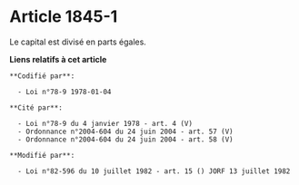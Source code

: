 # Article 1845-1

Le capital est divisé en parts égales.

**Liens relatifs à cet article**

	**Codifié par**:

	  - Loi n°78-9 1978-01-04

	**Cité par**:

	  - Loi n°78-9 du 4 janvier 1978 - art. 4 (V)
	  - Ordonnance n°2004-604 du 24 juin 2004 - art. 57 (V)
	  - Ordonnance n°2004-604 du 24 juin 2004 - art. 58 (V)

	**Modifié par**:

	  - Loi n°82-596 du 10 juillet 1982 - art. 15 () JORF 13 juillet 1982
